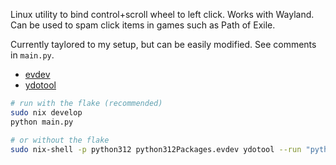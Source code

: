 Linux utility to bind control+scroll wheel to left click. Works with Wayland.
Can be used to spam click items in games such as Path of Exile.

Currently taylored to my setup, but can be easily modified. See comments in `main.py`.

- [evdev](https://github.com/gvalkov/python-evdev)
- [ydotool](https://github.com/ReimuNotMoe/ydotool)

```sh
# run with the flake (recommended)
sudo nix develop
python main.py

# or without the flake
sudo nix-shell -p python312 python312Packages.evdev ydotool --run "python main.py"
```
